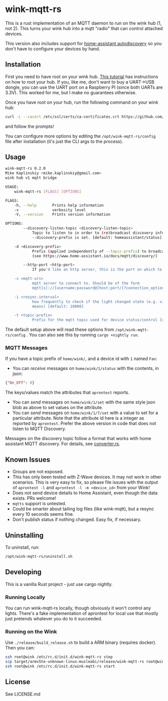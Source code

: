# wink-mqtt-rs

This is a rust implementation of an MQTT daemon to run on the wink hub (1, not 2). This turns your wink hub into a mqtt "radio" that can control attached devices.

This version also includes support for [home-assistant autodiscovery](https://www.home-assistant.io/docs/mqtt/discovery/) so you don't have to configure your devices by hand. 

## Installation

First you need to have root on your wink hub. [This tutorial](https://www.mattcarrier.com/post/hacking-the-winkhub-part-1/) has instructions on how to root your hub. If you, like me, don't want to buy a UART->USB dongle, you can use the UART port on a Raspberry PI (since both UARTs are 3.3V). This worked for me, but I make no guarantees otherwise.

Once you have root on your hub, run the following command on your wink hub:

```bash
curl -L --cacert /etc/ssl/certs/ca-certificates.crt https://github.com/mikekap/wink-mqtt-rs/releases/latest/download/wink-mqtt-rs.tar.gz | tar -C / -zxvf - && /opt/wink-mqtt-rs/setup.sh
```

and follow the prompts! 

You can configure more options by editing the `/opt/wink-mqtt-rs/config` file after installation (it's just the CLI args to the process).

## Usage
```bash
wink-mqtt-rs 0.2.0
Mike Kaplinskiy <mike.kaplinskiy@gmail.com>
wink hub v1 mqtt bridge

USAGE:
    wink-mqtt-rs [FLAGS] [OPTIONS]

FLAGS:
    -h, --help       Prints help information
    -v               verbosity level
    -V, --version    Prints version information

OPTIONS:
        --discovery-listen-topic <discovery-listen-topic>
            Topic to listen to in order to (re)broadcast discovery information. Only applies if
            --discovery-prefix is set. [default: homeassistant/status]

    -d <discovery-prefix>
            Prefix (applied independently of --topic-prefix) to broadcast mqtt discovery information
            (see https://www.home-assistant.io/docs/mqtt/discovery/)

        --http-port <http-port>
            If you'd like an http server, this is the port on which to start it [default: 3000]

    -s <mqtt-uri>
            mqtt server to connect to. Should be of the form
            mqtt[s]://[username:password@]host:port/[?connection_options]

    -i <resync-interval>
            how frequently to check if the light changed state (e.g. via Wink or other external
            means) [default: 10000]

    -t <topic-prefix>
            Prefix for the mqtt topic used for device status/control [default: home/wink/]
```

The default setup above will read these options from `/opt/wink-mqtt-rs/config` . You can also see this by running `cargo +nightly run`.

### MQTT Messages

If you have a topic prefix of `home/wink/`, and a device id with `1` named `Fan`:
 - You can *receive* messages on `home/wink/1/status` with the contents, in json:
 ```json
 {"On_Off": 0}
 ```
   The keys/values match the attributes that `aprontest` reports.
 - You can *send* messages on `home/wink/1/set` with the same style json blob as above to set values on the attribute.
 - You can *send* messages on `home/wink/1/7/set` with a value to set for a particular attribute. Note that the attribute id here is a integer as reported by `aprontest`. Prefer the above version in code that does not listen to MQTT Discovery.

Messages on the discovery topic follow a format that works with home assistant MQTT discovery. For details, see [converter.rs](https://github.com/mikekap/wink-mqtt-rs/blob/master/src/converter.rs).

## Known Issues
 - Groups are not exposed.
 - This has only been tested with Z-Wave devices. It may not work in other scenarios.
   This is very easy to fix, so please file issues with the output of `aprontest -l` and `aprontest -l -m <device_id>` from your Wink!
 - Does not send device details to Home Assistant, even though the data exists. PRs welcome!
 - `mqtts` support is untested.
 - Could be smarter about tailing log files (like wink-mqtt), but a resync every 10 seconds seems fine.
 - Don't publish status if nothing changed. Easy fix, if necessary.

## Uninstalling
To uninstall, run:
```bash
/opt/wink-mqtt-rs/uninstall.sh
```

## Developing
This is a vanilla Rust project - just use cargo nightly.

### Running Locally
You can run wink-mqtt-rs locally, though obviously it won't control any lights. There's a fake implementation of aprontest for local use
that mostly just pretends whatever you do to it succeeded.

### Running on the Wink
Use `./release/build_release.sh` to build a ARM binary (requires docker). Then you can:
```bash
ssh root@wink /etc/rc.d/init.d/wink-mqtt-rs stop
scp target/armv5te-unknown-linux-musleabi/release/wink-mqtt-rs root@wink:/opt/wink-mqtt-rs/
ssh root@wink /etc/rc.d/init.d/wink-mqtt-rs start
```

## License

See LICENSE.md
